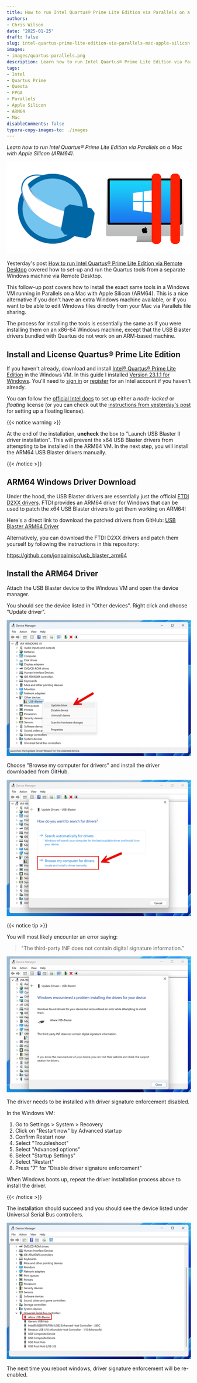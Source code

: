 ```yaml
---
title: How to run Intel Quartus® Prime Lite Edition via Parallels on a Mac with Apple Silicon (ARM64)
authors:
- Chris Wilson
date: "2025-01-25"
draft: false
slug: intel-quartus-prime-lite-edition-via-parallels-mac-apple-silicon-arm64
images:
- images/quartus-parallels.png
description: Learn how to run Intel Quartus® Prime Lite Edition via Parallels on a Mac with Apple Silicon (ARM64).
tags:
- Intel
- Quartus Prime
- Questa
- FPGA
- Parallels
- Apple Silicon
- ARM64
- Mac
disableComments: false
typora-copy-images-to: ./images
---
```


*Learn how to run Intel Quartus® Prime Lite Edition via Parallels on a Mac with Apple Silicon (ARM64).*

![quartus-parallels](images/quartus-parallels.png)

Yesterday's post [How to run Intel Quartus® Prime Lite Edition via Remote Desktop](https://cgnd.dev/posts/intel-quartus-prime-lite-edition-via-remote-desktop/) covered how to set-up and run the Quartus tools from a separate Windows machine via Remote Desktop.

This follow-up post covers how to install the exact same tools in a Windows VM running in Parallels on a Mac with Apple Silicon (ARM64). This is a nice alternative if you don't have an extra Windows machine available, or if you want to be able to edit Windows files directly from your Mac via Parallels file sharing.

The process for installing the tools is essentially the same as if you were installing them on an x86-64 Windows machine, except that the USB Blaster drivers bundled with Quartus do not work on an ARM-based machine.

## Install and License Quartus® Prime Lite Edition

If you haven't already, download and install [Intel® Quartus® Prime Lite Edition](https://fpgasoftware.intel.com/?edition=lite) in the Windows VM. In this guide I installed [Version 23.1.1 for Windows](https://www.intel.com/content/www/us/en/software-kit/825278/intel-quartus-prime-lite-edition-design-software-version-23-1-1-for-windows.html). You'll need to [sign in](https://www.intel.com/apps/intel/services/unifiedlogin.html) or [register](https://www.intel.com/content/www/us/en/secure/forms/developer/premier-registration.html) for an Intel account if you haven't already.

You can follow the [official Intel docs](https://www.intel.com/content/www/us/en/docs/programmable/683472/23-1/faq.html) to set up either a *node-locked* or *floating* license (or you can check out the [instructions from yesterday's post](https://cgnd.dev/posts/intel-quartus-prime-lite-edition-via-remote-desktop/#request-a-license) for setting up a floating license).

{{< notice warning >}}

At the end of the installation, **uncheck** the box to "Launch USB Blaster II driver installation". This will prevent the x64 USB Blaster drivers from attempting to be installed in the ARM64 VM. In the next step, you will install the ARM64 USB Blaster drivers manually.

{{< /notice >}}

## ARM64 Windows Driver Download

Under the hood, the USB Blaster drivers are essentially just the official [FTDI D2XX drivers](https://ftdichip.com/drivers/d2xx-drivers/). FTDI provides an ARM64 driver for Windows that can be used to patch the x64 USB Blaster drivers to get them working on ARM64!

Here's a direct link to download the patched drivers from GitHub: [USB Blaster ARM64 Driver](https://github.com/jonpalmisc/usb_blaster_arm64/releases/download/v2.12.28%2C2.12.36.4/build.zip)

Alternatively, you can download the FTDI D2XX drivers and patch them yourself by following the instructions in this repository:

https://github.com/jonpalmisc/usb_blaster_arm64

## Install the ARM64 Driver

Attach the USB Blaster device to the Windows VM and open the device manager.

You should see the device listed in "Other devices". Right click and choose "Update driver".

![image-20250125134202070](images/image-20250125134202070.png)

Choose "Browse my computer for drivers" and install the driver downloaded from GitHub.

![image-20250125134407217](images/image-20250125134407217.png)

{{< notice tip >}}

You will most likely encounter an error saying:

>  "The third-party INF does not contain digital signature information."

![image-20250125134528079](images/image-20250125134528079.png)

The driver needs to be installed with driver signature enforcement disabled.

In the Windows VM:

1. Go to Settings > System > Recovery
2. Click on "Restart now" by Advanced startup
3. Confirm Restart now
4. Select "Troubleshoot"
5. Select "Advanced options"
6. Select "Startup Settings"
7. Select "Restart"
8. Press "7" for "Disable driver signature enforcement"

When Windows boots up, repeat the driver installation process above to install the driver.

{{< /notice >}}

The installation should succeed and you should see the device listed under Universal Serial Bus controllers.

![image-20250125135034454](images/image-20250125135034454.png)

The next time you reboot windows, driver signature enforcement will be re-enabled.
